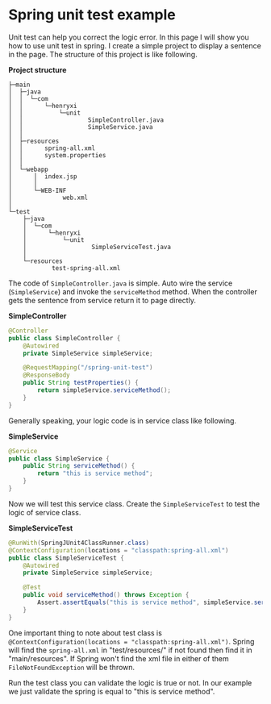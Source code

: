 # Spring unit test example
Unit test can help you correct the logic error. In this page I will show you how to use unit test in spring. I create
a simple project to display a sentence in the page. The structure of this project is like following.

**Project structure**
```
├─main
│  ├─java
│  │  └─com
│  │      └─henryxi
│  │          └─unit
│  │                  SimpleController.java
│  │                  SimpleService.java
│  │
│  ├─resources
│  │      spring-all.xml
│  │      system.properties
│  │
│  └─webapp
│      │  index.jsp
│      │
│      └─WEB-INF
│              web.xml
│ 
└─test
    ├─java
    │  └─com
    │      └─henryxi
    │          └─unit
    │                  SimpleServiceTest.java
    │
    └─resources
            test-spring-all.xml
```
The code of `SimpleController.java` is simple. Auto wire the service (`SimpleService`) and invoke the `serviceMethod` 
method. When the controller gets the sentence from service return it to page directly.

**SimpleController**
```java
@Controller
public class SimpleController {
    @Autowired
    private SimpleService simpleService;

    @RequestMapping("/spring-unit-test")
    @ResponseBody
    public String testProperties() {
        return simpleService.serviceMethod();
    }
}
```
Generally speaking, your logic code is in service class like following.

**SimpleService**
```java
@Service
public class SimpleService {
    public String serviceMethod() {
        return "this is service method";
    }
}
```
Now we will test this service class. Create the `SimpleServiceTest` to test the logic of service class.

**SimpleServiceTest**
```java
@RunWith(SpringJUnit4ClassRunner.class)
@ContextConfiguration(locations = "classpath:spring-all.xml")
public class SimpleServiceTest {
    @Autowired
    private SimpleService simpleService;

    @Test
    public void serviceMethod() throws Exception {
        Assert.assertEquals("this is service method", simpleService.serviceMethod());
    }
}
```
One important thing to note about test class is `@ContextConfiguration(locations = "classpath:spring-all.xml")`. Spring
 will find the `spring-all.xml` in "test/resources/" if not found then find it in "main/resources". If Spring won't find
 the xml file in either of them `FileNotFoundException` will be thrown.

Run the test class you can validate the logic is true or not. In our example we just validate the spring is equal to
"this is service method". 